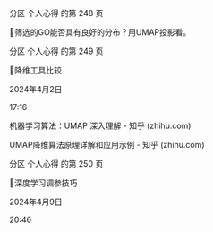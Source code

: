 分区 个人心得 的第 248 页

筛选的GO能否具有良好的分布？用UMAP投影看。

分区 个人心得 的第 249 页

降维工具比较

2024年4月2日

17:16



机器学习算法：UMAP 深入理解 - 知乎 (zhihu.com)

UMAP降维算法原理详解和应用示例 - 知乎 (zhihu.com)



分区 个人心得 的第 250 页

深度学习调参技巧

2024年4月9日

20:46